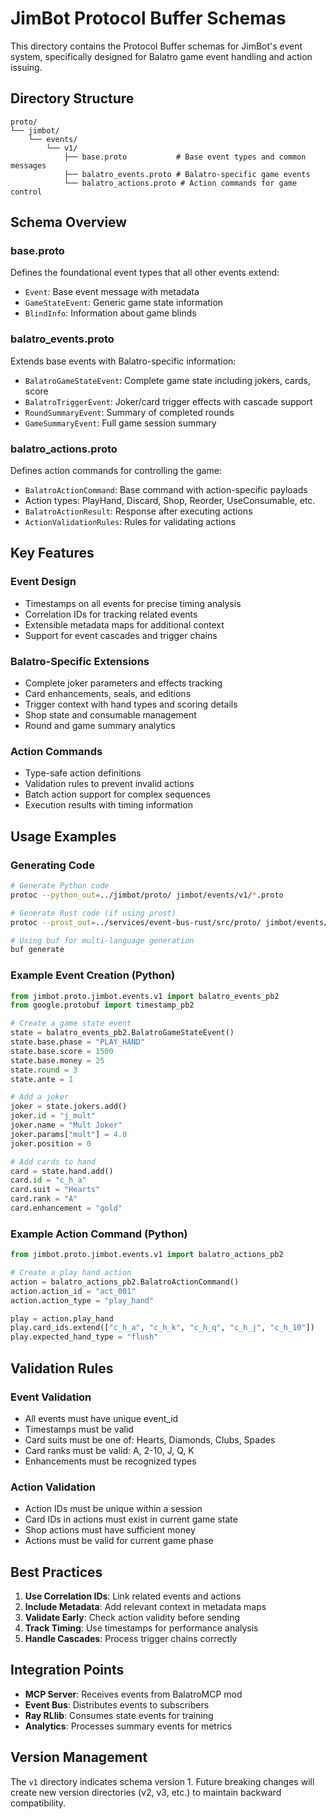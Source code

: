 # JimBot Protocol Buffer Schemas

This directory contains the Protocol Buffer schemas for JimBot's event system, specifically designed for Balatro game event handling and action issuing.

## Directory Structure

```
proto/
└── jimbot/
    └── events/
        └── v1/
            ├── base.proto           # Base event types and common messages
            ├── balatro_events.proto # Balatro-specific game events
            └── balatro_actions.proto # Action commands for game control
```

## Schema Overview

### base.proto
Defines the foundational event types that all other events extend:
- `Event`: Base event message with metadata
- `GameStateEvent`: Generic game state information
- `BlindInfo`: Information about game blinds

### balatro_events.proto
Extends base events with Balatro-specific information:
- `BalatroGameStateEvent`: Complete game state including jokers, cards, score
- `BalatroTriggerEvent`: Joker/card trigger effects with cascade support
- `RoundSummaryEvent`: Summary of completed rounds
- `GameSummaryEvent`: Full game session summary

### balatro_actions.proto
Defines action commands for controlling the game:
- `BalatroActionCommand`: Base command with action-specific payloads
- Action types: PlayHand, Discard, Shop, Reorder, UseConsumable, etc.
- `BalatroActionResult`: Response after executing actions
- `ActionValidationRules`: Rules for validating actions

## Key Features

### Event Design
- Timestamps on all events for precise timing analysis
- Correlation IDs for tracking related events
- Extensible metadata maps for additional context
- Support for event cascades and trigger chains

### Balatro-Specific Extensions
- Complete joker parameters and effects tracking
- Card enhancements, seals, and editions
- Trigger context with hand types and scoring details
- Shop state and consumable management
- Round and game summary analytics

### Action Commands
- Type-safe action definitions
- Validation rules to prevent invalid actions
- Batch action support for complex sequences
- Execution results with timing information

## Usage Examples

### Generating Code
```bash
# Generate Python code
protoc --python_out=../jimbot/proto/ jimbot/events/v1/*.proto

# Generate Rust code (if using prost)
protoc --prost_out=../services/event-bus-rust/src/proto/ jimbot/events/v1/*.proto

# Using buf for multi-language generation
buf generate
```

### Example Event Creation (Python)
```python
from jimbot.proto.jimbot.events.v1 import balatro_events_pb2
from google.protobuf import timestamp_pb2

# Create a game state event
state = balatro_events_pb2.BalatroGameStateEvent()
state.base.phase = "PLAY_HAND"
state.base.score = 1500
state.base.money = 25
state.round = 3
state.ante = 1

# Add a joker
joker = state.jokers.add()
joker.id = "j_mult"
joker.name = "Mult Joker"
joker.params["mult"] = 4.0
joker.position = 0

# Add cards to hand
card = state.hand.add()
card.id = "c_h_a"
card.suit = "Hearts"
card.rank = "A"
card.enhancement = "gold"
```

### Example Action Command (Python)
```python
from jimbot.proto.jimbot.events.v1 import balatro_actions_pb2

# Create a play hand action
action = balatro_actions_pb2.BalatroActionCommand()
action.action_id = "act_001"
action.action_type = "play_hand"

play = action.play_hand
play.card_ids.extend(["c_h_a", "c_h_k", "c_h_q", "c_h_j", "c_h_10"])
play.expected_hand_type = "flush"
```

## Validation Rules

### Event Validation
- All events must have unique event_id
- Timestamps must be valid
- Card suits must be one of: Hearts, Diamonds, Clubs, Spades
- Card ranks must be valid: A, 2-10, J, Q, K
- Enhancements must be recognized types

### Action Validation
- Action IDs must be unique within a session
- Card IDs in actions must exist in current game state
- Shop actions must have sufficient money
- Actions must be valid for current game phase

## Best Practices

1. **Use Correlation IDs**: Link related events and actions
2. **Include Metadata**: Add relevant context in metadata maps
3. **Validate Early**: Check action validity before sending
4. **Track Timing**: Use timestamps for performance analysis
5. **Handle Cascades**: Process trigger chains correctly

## Integration Points

- **MCP Server**: Receives events from BalatroMCP mod
- **Event Bus**: Distributes events to subscribers
- **Ray RLlib**: Consumes state events for training
- **Analytics**: Processes summary events for metrics

## Version Management

The `v1` directory indicates schema version 1. Future breaking changes will create new version directories (v2, v3, etc.) to maintain backward compatibility.